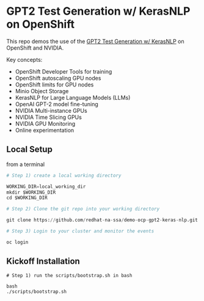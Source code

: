 # GPT2 Test Generation w/ KerasNLP on OpenShift

This repo demos the use of the [GPT2 Test Generation w/ KerasNLP](https://keras.io/examples/generative/gpt2_text_generation_with_kerasnlp/)
on OpenShift and NVIDIA.

Key concepts:
- OpenShift Developer Tools for training
- OpenShift autoscaling GPU nodes
- OpenShift limits for GPU nodes
- Minio Object Storage
- KerasNLP for Large Language Models (LLMs)
- OpenAI GPT-2 model fine-tuning
- NVIDIA Multi-instance GPUs
- NVIDIA Time Slicing GPUs
- NVIDIA GPU Monitoring
- Online experimentation

## Local Setup

from a terminal

```python
# Step 1) create a local working directory

WORKING_DIR=local_working_dir
mkdir $WORKING_DIR
cd $WORKING_DIR

# Step 2) Clone the git repo into your working directory

git clone https://github.com/redhat-na-ssa/demo-ocp-gpt2-keras-nlp.git

# Step 3) Login to your cluster and monitor the events

oc login
```

## Kickoff Installation
```
# Step 1) run the scripts/bootstrap.sh in bash

bash
./scripts/bootstrap.sh
```
